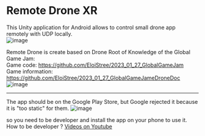 # Remote Drone XR
This Unity application for Android allows to control small drone app remotely with UDP locally.  
![image](https://user-images.githubusercontent.com/114882444/223879251-9d7fe8c4-46cc-4ac7-8442-8455aeff1726.png) 


Remote Drone is create based on Drone Root of Knowledge of the Global Game Jam:  
Game code: https://github.com/EloiStree/2023_01_27_GlobalGameJam  
Game information: https://github.com/EloiStree/2023_01_27_GlobalGameJameDroneDoc  
![image](https://user-images.githubusercontent.com/114882444/223879798-52a328f9-0cba-43d4-b92b-dd4b0dc82420.png)  



--------------
The app should be on the Google Play Store, but Google rejected it because it is "too static" for them.
![image](https://user-images.githubusercontent.com/20149493/224622397-3c1422c1-1c47-4c5c-a12c-ba25fd7babaa.png)

so you need to be developer and install the app on your phone to use it.  
How to be developer ? [Videos on Youtube](https://www.youtube.com/results?search_query=android+developer+mode)
